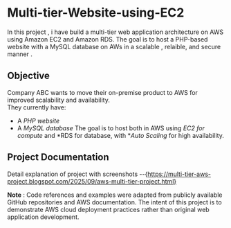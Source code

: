 # Multi-tier-Website-using-EC2

In this project , i have build a multi-tier web application architecture on AWS using Amazon EC2 and Amazon RDS.
The goal is to host a PHP-based website with a MySQL database on AWs in a scalable , relaible, and secure manner . 

##  Objective
Company ABC wants to move their on-premise product to AWS for improved scalability and availability.  
They currently have:
- A *PHP website*
- A *MySQL database*
The goal is to host both in AWS using *EC2 for compute* and *RDS for database, with **Auto Scaling* for high availability.

## Project Documentation
Detail explanation of project with screenshots --{https://multi-tier-aws-project.blogspot.com/2025/09/aws-multi-tier-project.html}

**Note** : Code references and examples were adapted from publicly available GitHub repositories and AWS documentation.
The intent of this project is to demonstrate AWS cloud deployment practices rather than original web application development.
